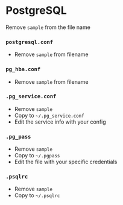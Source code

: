 # PostgreSQL

Remove `sample` from the file name

### `postgresql.conf`

* Remove `sample` from filename

### `pg_hba.conf`

* Remove `sample` from filename

### `.pg_service.conf`

* Remove `sample`
* Copy to `~/.pg_service.conf`
* Edit the service info with your config

### `.pg_pass`

* Remove `sample`
* Copy to `~/.pgpass`
* Edit the file with your specific credentials

### `.psqlrc`

* Remove `sample`
* Copy to `~/.psqlrc`
